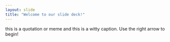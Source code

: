 ```yaml
---
layout: slide
title: "Welcome to our slide deck!"
---
```

this is a quotation or meme and this is a witty caption.
Use the right arrow to begin!
